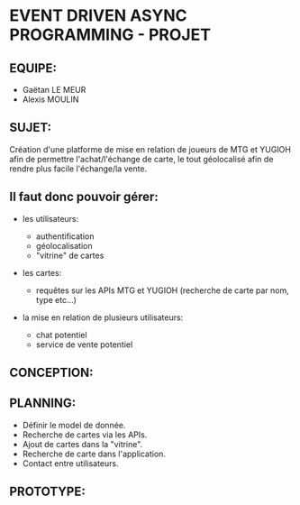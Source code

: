 # EVENT DRIVEN ASYNC PROGRAMMING - PROJET

## EQUIPE: 
* Gaëtan LE MEUR
* Alexis MOULIN

## SUJET:
Création d'une platforme de mise en relation de joueurs de MTG et YUGIOH
afin de permettre l'achat/l'échange de carte, le tout géolocalisé afin de
rendre plus facile l'échange/la vente.

## Il faut donc pouvoir gérer:
- les utilisateurs:
	- authentification
	- géolocalisation
	- "vitrine" de cartes

- les cartes:
	- requêtes sur les APIs MTG et YUGIOH
	  (recherche de carte par nom, type etc...)

- la mise en relation de plusieurs utilisateurs:
	- chat potentiel
	- service de vente potentiel


## CONCEPTION:

## PLANNING:
* Définir le model de donnée.
* Recherche de cartes via les APIs.
* Ajout de cartes dans la "vitrine".
* Recherche de carte dans l'application.
* Contact entre utilisateurs.

## PROTOTYPE:
















